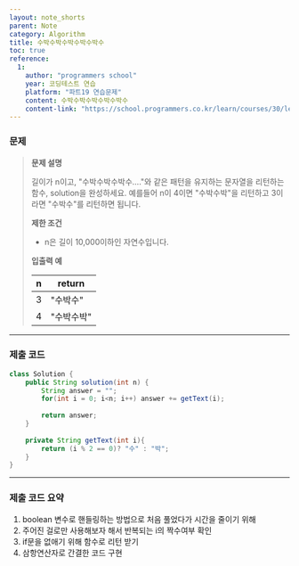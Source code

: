 ```yaml
---
layout: note_shorts
parent: Note
category: Algorithm
title: 수박수박수박수박수박수
toc: true
reference:
  1: 
    author: "programmers school"
    year: 코딩테스트 연습
    platform: "파트19 연습문제"
    content: 수박수박수박수박수박수
    content-link: "https://school.programmers.co.kr/learn/courses/30/lessons/12922"
---
```


### 문제

> **문제 설명**
> 
> 길이가 n이고, "수박수박수박수...."와 같은 패턴을 유지하는 문자열을 리턴하는 함수, solution을 완성하세요. 예를들어 n이 4이면 "수박수박"을 리턴하고 3이라면 "수박수"를 리턴하면 됩니다.
>
> **제한 조건**
> 
> - n은 길이 10,000이하인 자연수입니다.
>
> **입출력 예**
> 
> | n   | return   |
> |-----|----------|
> | 3   | "수박수" |
> | 4   | "수박수박" |

---

### 제출 코드
```java
class Solution {
    public String solution(int n) {
        String answer = "";
        for(int i = 0; i<n; i++) answer += getText(i);
        
        return answer;
    }
    
    private String getText(int i){
        return (i % 2 == 0)? "수" : "박";
    }
}
```

---

### 제출 코드 요약

1. boolean 변수로 핸들링하는 방법으로 처음 풀었다가 시간을 줄이기 위해
2. 주어진 걸로만 사용해보자 해서 반복되는 i의 짝수여부 확인
3. if문을 없애기 위해 함수로 리턴 받기
4. 삼항연산자로 간결한 코드 구현